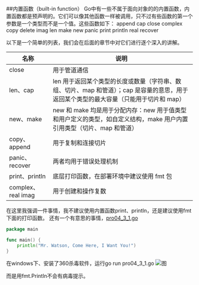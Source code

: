 ##内置函数（built-in function）
Go中有一些不属于面向对象的的内置函数，内置函数都是预声明的。它们可以像其他函数一样被调用，只不过有些函数的第一个参数是一个类型而不是一个值。这些函数如下：
    append cap close complex copy delete imag len
    make new panic print println real recover

以下是一个简单的列表，我们会在后面的章节中对它们进行逐个深入的讲解。

|名称|说明|
|---|---|
|close|用于管道通信|
|len、cap|len 用于返回某个类型的长度或数量（字符串、数组、切片、map 和管道）；cap 是容量的意思，用于返回某个类型的最大容量（只能用于切片和 map）|
|new、make|new 和 make 均是用于分配内存：new 用于值类型和用户定义的类型，如自定义结构，make 用户内置引用类型（切片、map 和管道）|
|copy、append|用于复制和连接切片|
|panic、recover|两者均用于错误处理机制|
|print、println|底层打印函数，在部署环境中建议使用 fmt 包|
|complex、real imag|用于创建和操作复数|

在这里我强调一件事情，我不建议使用内置函数print、println，还是建议使用fmt下面的打印函数。
还有一个有意思的事情，[pro04_3_1.go](https://github.com/sunnygocms/gobook/blob/master/src/go_lang_base/04/sunny/pro04_3_1.go)

```go
package main

func main() {
	println("Mr. Watson, Come Here, I Want You!")
}

```
在windows下、安装了360杀毒软件，运行go run pro04_3_1.go
![图](https://github.com/sunnygocms/gobook/blob/master/go_lang_base/04_3_1.png)

而是用fmt.Println不会有病毒提示。
